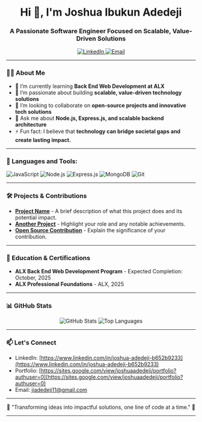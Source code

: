 <h1 align="center">Hi 👋, I'm Joshua Ibukun Adedeji</h1>
<h3 align="center">A Passionate Software Engineer Focused on Scalable, Value-Driven Solutions</h3>

<p align="center">
  <a href="https://www.linkedin.com/in/joshua-adedeji-b652b9233" target="_blank">
    <img src="https://img.shields.io/badge/LinkedIn-0077B5?style=for-the-badge&logo=linkedin&logoColor=white" alt="LinkedIn"/>
  </a>
  <a href="jiadedeji11@gmail.com" target="_blank">
    <img src="https://img.shields.io/badge/Email-D14836?style=for-the-badge&logo=gmail&logoColor=white" alt="Email"/>
  </a>
</p>

---

### 👨‍💻 About Me

- 🔭 I’m currently learning **Back End Web Development at ALX**
- 🌱 I’m passionate about building **scalable, value-driven technology solutions**
- 🤝 I’m looking to collaborate on **open-source projects and innovative tech solutions**
- 💬 Ask me about **Node.js, Express.js, and scalable backend architecture**
- ⚡ Fun fact: I believe that **technology can bridge societal gaps and create lasting impact.**

---

### 🚀 Languages and Tools:

<p align="left">
  <img src="https://img.shields.io/badge/JavaScript-F7DF1E?style=for-the-badge&logo=javascript&logoColor=black" alt="JavaScript" />
  <img src="https://img.shields.io/badge/Node.js-339933?style=for-the-badge&logo=node-dot-js&logoColor=white" alt="Node.js" />
  <img src="https://img.shields.io/badge/Express.js-000000?style=for-the-badge&logo=express&logoColor=white" alt="Express.js" />
  <img src="https://img.shields.io/badge/MongoDB-4EA94B?style=for-the-badge&logo=mongodb&logoColor=white" alt="MongoDB" />
  <img src="https://img.shields.io/badge/Git-F05032?style=for-the-badge&logo=git&logoColor=white" alt="Git" />
</p>

---

### 🛠️ Projects & Contributions

- **[Project Name](https://github.com/yourusername/project-name)** - A brief description of what this project does and its potential impact.
- **[Another Project](https://github.com/yourusername/another-project)** - Highlight your role and any notable achievements.
- **[Open Source Contribution](https://github.com/yourusername/contribution)** - Explain the significance of your contribution.

---

### 🌱 Education & Certifications

- **ALX Back End Web Development Program** - Expected Completion: October, 2025
- **ALX Professional Foundations** - ALX, 2025

---

### 📊 GitHub Stats

<p align="center">
  <img src="https://github-readme-stats.vercel.app/api?username=yourusername&show_icons=true&theme=radical" alt="GitHub Stats"/>
  <img src="https://github-readme-stats.vercel.app/api/top-langs/?username=yourusername&layout=compact&theme=radical" alt="Top Languages"/>
</p>

---

### 📫 Let's Connect

- LinkedIn: [https://www.linkedin.com/in/joshua-adedeji-b652b9233](https://www.linkedin.com/in/joshua-adedeji-b652b9233)
- Portfolio: [https://sites.google.com/view/joshuaadedeji/portfolio?authuser=0](https://sites.google.com/view/joshuaadedeji/portfolio?authuser=0)
- Email: [jiadedeji11@gmail.com](mailto:jiadedeji11@gmail.com)

---

<p align="center">
  🌟 "Transforming ideas into impactful solutions, one line of code at a time." 🌟
</p>

---
